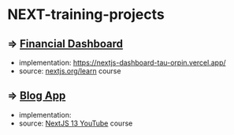 # NEXT-training-projects

## => [Financial Dashboard](https://github.com/SKindij/NEXT-training-projects/tree/main/financial-dashboard)

  - implementation: https://nextjs-dashboard-tau-orpin.vercel.app/
  - source: [nextjs.org/learn](https://nextjs.org/learn) course
    
## => [Blog App](https://github.com/SKindij/NEXT-training-projects/tree/main/blog-app)

  - implementation:
  - source: [NextJS 13 YouTube](https://www.youtube.com/playlist?list=PLiZoB8JBsdzlgeYHZDJ_orG0vy8JiEhKr) course







